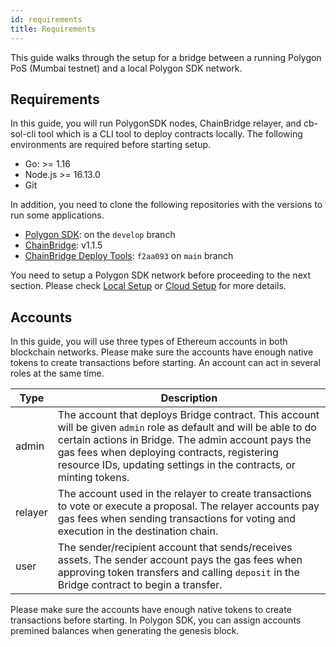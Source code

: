 ```yaml
---
id: requirements
title: Requirements
---
```


This guide walks through the setup for a bridge between a running Polygon PoS (Mumbai testnet) and a local Polygon SDK network.

## Requirements

In this guide, you will run PolygonSDK nodes, ChainBridge relayer, and cb-sol-cli tool which is a CLI tool to deploy contracts locally. The following environments are required before starting setup.

* Go: >= 1.16
* Node.js >= 16.13.0
* Git

In addition, you need to clone the following repositories with the versions to run some applications.

* [Polygon SDK](https://github.com/0xPolygon/polygon-sdk.git): on the `develop` branch
* [ChainBridge](https://github.com/ChainSafe/ChainBridge): v1.1.5
* [ChainBridge Deploy Tools](https://github.com/ChainSafe/chainbridge-deploy): `f2aa093` on `main` branch

You need to setup a Polygon SDK network before proceeding to the next section. Please check [Local Setup](/docs/get-started/set-up-ibft-locally) or [Cloud Setup](/docs/get-started/set-up-ibft-on-the-cloud) for more details. 

## Accounts

In this guide, you will use three types of Ethereum accounts in both blockchain networks. Please make sure the accounts have enough native tokens to create transactions before starting. An account can act in several roles at the same time.

| **Type** |**Description**                                                                                                                |
|----------|-------------------------------------------------------------------------------------------------------------------------------|
| admin    | The account that deploys Bridge contract. This account will be given `admin` role as default and will be able to do certain actions in Bridge. The admin account pays the gas fees when deploying contracts, registering resource IDs, updating settings in the contracts, or minting tokens. |
| relayer  | The account used in the relayer to create transactions to vote or execute a proposal. The relayer accounts pay gas fees when sending transactions for voting and execution in the destination chain.                                                 |
| user     | The sender/recipient account that sends/receives assets. The sender account pays the gas fees when approving token transfers and calling `deposit` in the Bridge contract to begin a transfer.                                                                    |

Please make sure the accounts have enough native tokens to create transactions before starting. In Polygon SDK, you can assign accounts premined balances when generating the genesis block.
